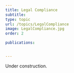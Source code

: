 ```yaml
---
title: Legal Compliance
subtitle: 
type: topic
url: /topics/LegalCompliance
image: LegalCompliance.jpg
order: 2

publications:


---
```


Under construction.